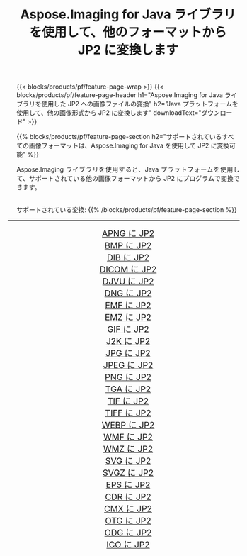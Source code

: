 ﻿---
title: Aspose.Imaging for Java ライブラリを使用して、他のフォーマットから JP2 に変換します 
weight: 3920
url: /ja/java/conversion/to/jp2/ 
lang: ja
langdirlevel: 2
locales: zh-hans,ja,it,ru,de,es,fr,nl,id,lt,pl,pt,vi,tr,ko,zh-hant,ar,hi,th,sv,cs,uk,he
description: Aspose.Imaging を使用すると、Java を使用して他のフォーマットから JP2 に変換できます。
---

{{< blocks/products/pf/feature-page-wrap >}}
{{< blocks/products/pf/feature-page-header h1="Aspose.Imaging for Java ライブラリを使用した JP2 への画像ファイルの変換" h2="Java プラットフォームを使用して、他の画像形式から JP2 に変換します" downloadText="ダウンロード" >}}


{{% blocks/products/pf/feature-page-section  h2="サポートされているすべての画像フォーマットは、Aspose.Imaging for Java を使用して JP2 に変換可能" %}}
<p align=justify>Aspose.Imaging ライブラリを使用すると、Java プラットフォームを使用して、サポートされている他の画像フォーマットから JP2 にプログラムで変換できます。</p>
<br/>
サポートされている変換:
{{% /blocks/products/pf/feature-page-section %}}
<div class="container-fluid productfamilypage bg-gray">
    <div class="convertypes bg-gray agp-content section">
        <div class="container">
		<hr style="margin-left:-20px;"/>
		<div class="row other-converters" style="gap: 10px;font-size: 19px;text-align:center;">
		    <div class='col-md-2 other-converter remove-lp remove-rp'><a href="/imaging/ja/java/conversion/apng-to-jp2/" style="padding:15px;">APNG に JP2</a></div>
<div class='col-md-2 other-converter remove-lp remove-rp'><a href="/imaging/ja/java/conversion/bmp-to-jp2/" style="padding:15px;">BMP に JP2</a></div>
<div class='col-md-2 other-converter remove-lp remove-rp'><a href="/imaging/ja/java/conversion/dib-to-jp2/" style="padding:15px;">DIB に JP2</a></div>
<div class='col-md-2 other-converter remove-lp remove-rp'><a href="/imaging/ja/java/conversion/dicom-to-jp2/" style="padding:15px;">DICOM に JP2</a></div>
<div class='col-md-2 other-converter remove-lp remove-rp'><a href="/imaging/ja/java/conversion/djvu-to-jp2/" style="padding:15px;">DJVU に JP2</a></div>
<div class='col-md-2 other-converter remove-lp remove-rp'><a href="/imaging/ja/java/conversion/dng-to-jp2/" style="padding:15px;">DNG に JP2</a></div>
<div class='col-md-2 other-converter remove-lp remove-rp'><a href="/imaging/ja/java/conversion/emf-to-jp2/" style="padding:15px;">EMF に JP2</a></div>
<div class='col-md-2 other-converter remove-lp remove-rp'><a href="/imaging/ja/java/conversion/emz-to-jp2/" style="padding:15px;">EMZ に JP2</a></div>
<div class='col-md-2 other-converter remove-lp remove-rp'><a href="/imaging/ja/java/conversion/gif-to-jp2/" style="padding:15px;">GIF に JP2</a></div>
<div class='col-md-2 other-converter remove-lp remove-rp'><a href="/imaging/ja/java/conversion/j2k-to-jp2/" style="padding:15px;">J2K に JP2</a></div>
<div class='col-md-2 other-converter remove-lp remove-rp'><a href="/imaging/ja/java/conversion/jpg-to-jp2/" style="padding:15px;">JPG に JP2</a></div>
<div class='col-md-2 other-converter remove-lp remove-rp'><a href="/imaging/ja/java/conversion/jpeg-to-jp2/" style="padding:15px;">JPEG に JP2</a></div>
<div class='col-md-2 other-converter remove-lp remove-rp'><a href="/imaging/ja/java/conversion/png-to-jp2/" style="padding:15px;">PNG に JP2</a></div>
<div class='col-md-2 other-converter remove-lp remove-rp'><a href="/imaging/ja/java/conversion/tga-to-jp2/" style="padding:15px;">TGA に JP2</a></div>
<div class='col-md-2 other-converter remove-lp remove-rp'><a href="/imaging/ja/java/conversion/tif-to-jp2/" style="padding:15px;">TIF に JP2</a></div>
<div class='col-md-2 other-converter remove-lp remove-rp'><a href="/imaging/ja/java/conversion/tiff-to-jp2/" style="padding:15px;">TIFF に JP2</a></div>
<div class='col-md-2 other-converter remove-lp remove-rp'><a href="/imaging/ja/java/conversion/webp-to-jp2/" style="padding:15px;">WEBP に JP2</a></div>
<div class='col-md-2 other-converter remove-lp remove-rp'><a href="/imaging/ja/java/conversion/wmf-to-jp2/" style="padding:15px;">WMF に JP2</a></div>
<div class='col-md-2 other-converter remove-lp remove-rp'><a href="/imaging/ja/java/conversion/wmz-to-jp2/" style="padding:15px;">WMZ に JP2</a></div>
<div class='col-md-2 other-converter remove-lp remove-rp'><a href="/imaging/ja/java/conversion/svg-to-jp2/" style="padding:15px;">SVG に JP2</a></div>
<div class='col-md-2 other-converter remove-lp remove-rp'><a href="/imaging/ja/java/conversion/svgz-to-jp2/" style="padding:15px;">SVGZ に JP2</a></div>
<div class='col-md-2 other-converter remove-lp remove-rp'><a href="/imaging/ja/java/conversion/eps-to-jp2/" style="padding:15px;">EPS に JP2</a></div>
<div class='col-md-2 other-converter remove-lp remove-rp'><a href="/imaging/ja/java/conversion/cdr-to-jp2/" style="padding:15px;">CDR に JP2</a></div>
<div class='col-md-2 other-converter remove-lp remove-rp'><a href="/imaging/ja/java/conversion/cmx-to-jp2/" style="padding:15px;">CMX に JP2</a></div>
<div class='col-md-2 other-converter remove-lp remove-rp'><a href="/imaging/ja/java/conversion/otg-to-jp2/" style="padding:15px;">OTG に JP2</a></div>
<div class='col-md-2 other-converter remove-lp remove-rp'><a href="/imaging/ja/java/conversion/odg-to-jp2/" style="padding:15px;">ODG に JP2</a></div>
<div class='col-md-2 other-converter remove-lp remove-rp'><a href="/imaging/ja/java/conversion/ico-to-jp2/" style="padding:15px;">ICO に JP2</a></div>
                </div>
        </div>
    </div>
</div>
<br/>

